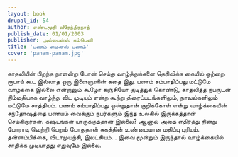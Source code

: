 ```yaml
---
layout: book
drupal_id: 54
author: எண்டமூரி வீரேந்திரநாத்
publish_date: 01/01/2003
publisher: அல்லயன்ஸ் கம்பெனி
title: 'பணம் மைனஸ் பணம்'
cover: 'panam-panam.jpg'
---
```

காதலியின் பிறந்த நாளன்று போன் செய்து வாழ்த்துக்களை தெரிவிக்க கையில் ஒற்றை ரூபாய் கூட இல்லாத ஒரு இளைஞனின் கதை இது.
பணம் சம்பாதிப்பது மட்டுமே வாழ்க்கை இல்லை என்றாலும் கூழோ கஞ்சியோ குடித்துக் கொண்டு, காதலித்த நபருடன் நிம்மதியாக வாழ்ந்து விட முடியும் என்ற கூற்று திரைப்படங்களிலும், நாவல்களிலும் மட்டுமே சாத்தியம்.
பணம் சம்பாதிப்பது ஒன்றுதான் குறிக்கோள் என்று வாழ்க்கையின் சந்தோஷத்தை பணயம் வைக்கும் நபர்களும் இந்த உலகில் இருக்கத்தான் செய்கிறார்கள். கஷ்டங்கள் யாருக்குத்தான் இல்லை? ஆனால் அதை எதிர்த்து நின்று போராடி வெற்றி பெறும் போதுதான் சுகத்தின் உண்மையான மதிப்பு புரியும். தன்னம்பிக்கை, விடாமுயற்சி, இலட்சியம்... இவை மூன்றும் இருந்தால் வாழ்க்கையில் சாதிக்க முடியாதது எதுவுமே இல்லை.
